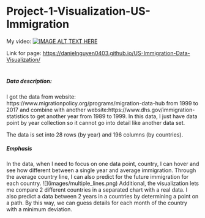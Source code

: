 # Project-1-Visualization-US-Immigration

My video: [![IMAGE ALT TEXT HERE](https://img.youtube.com/vi/9bOydaZjxs0/0.jpg)](https://www.youtube.com/watch?v=9bOydaZjxs0)

Link for page: https://danielnguyen0403.github.io/US-Immigration-Data-Visualization/
#



<h5>Data description:</h5> 
I got the data from website: https://www.migrationpolicy.org/programs/migration-data-hub 
from 1999 to 2017 and combine with another website:https://www.dhs.gov/immigration-statistics
to get another year from 1989 to 1999. In this data, I just have data point by year collection so it cannot go into detail
like another data set.

The data is set into 28 rows (by year) and 196 columns (by countries).

<h5>Emphasis</h5>
In the data, when I need to focus on one data point, country, I can hover and
see how different between a single year and average immigration. Through the average country line, I can also predict 
for the future immigration for each country.
![](images/multiple_lines.png) 
Additional, the visualization lets 
me compare 2 different countries in a separated chart with a real data. I also predict a data between 
2 years in a countries by determining a point on a path. By this way, we can guess details for each month 
of the country with a minimum deviation. 